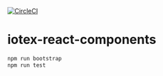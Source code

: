 [![CircleCI](https://circleci.com/gh/iotexproject/iotex-react-components.svg?style=svg)](https://circleci.com/gh/iotexproject/iotex-react-components)

# iotex-react-components

```bash
npm run bootstrap
npm run test
```
